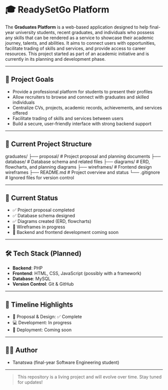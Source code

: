 # 🎓 ReadySetGo Platform

The **Graduates Platform** is a web-based application designed to help final-year university students, recent graduates, and individuals who possess any skills that can be rendered as a service to showcase their academic journey, talents, and abilities. It aims to connect users with opportunities, facilitate trading of skills and services, and provide access to career resources. This project started as part of an academic initiative and is currently in its planning and development phase.

---

## 📌 Project Goals

- Provide a professional platform for students to present their profiles
- Allow recruiters to browse and connect with graduates and skilled individuals
- Centralize CVs, projects, academic records, achievements, and services offered
- Facilitate trading of skills and services between users
- Build a secure, user-friendly interface with strong backend support

---

## 📁  Current Project Structure

graduates/
├── proposal/ # Project proposal and planning documents
├── database/ # Database schema and related files
├── diagrams/ # ERD, flowcharts, and planning diagrams
├── wireframes/ # Frontend design wireframes
├── README.md # Project overview and status
└── .gitignore # Ignored files for version control


---

## 📌 Current Status

- ✅ Project proposal completed
- ✅ Database schema designed
- ✅ Diagrams created (ERD, flowcharts)
- 🔧 Wireframes in progress
- 🚧 Backend and frontend development coming soon

---

## 🛠️ Tech Stack (Planned)

- **Backend**: PHP
- **Frontend**: HTML, CSS, JavaScript (possibly with a framework)
- **Database**: MySQL
- **Version Control**: Git & GitHub

---

## 📅 Timeline Highlights

- 📄 Proposal & Design: ✅ Complete
- 💻 Development: In progress
- 🚀 Deployment: Coming soon

---

## 🙋‍♀️ Author

- Tanatswa (final-year Software Engineering student)

---

> This repository is a living project and will evolve over time. Stay tuned for updates!
